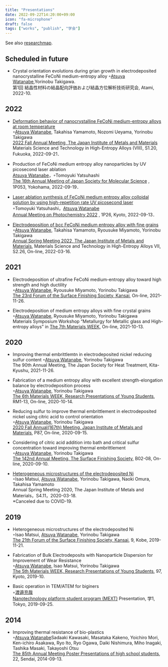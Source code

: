 ```yaml
---
title: "Presentations"
date: 2022-09-22T14:20:00+09:00
icon: "fa-microphone"
draft: false
tags: ["works", "publish", "学会"]
---
```


See also [researchmap](https://researchmap.jp/atsuyaw).

## Scheduled in future

* Crystal orientation evolutions during grian growth in electrodeposited nanocrystalline FeCoNi medium-entropy alloy
    ◦<u>Atsuya Watanabe</u>,Yorinobu Takigawa.  
    第1回 結晶性材料の結晶配向評価および結晶方位解析技術研究会, Atami, 2022-10.

## 2022

* [Deformation behavior of nanocrystalline FeCoNi medium-entropy alloys at room temperature](https://confit.atlas.jp/guide/event/jim2022autumn/subject/2M08-20-13/advanced)  
    ◦<u>Atsuya Watanabe</u>, Takahisa Yamamoto, Nozomi Ueyama, Yorinobu Takigawa  
    [2022 Fall Annual Meeting, The Japan Institute of Metals and Materials](https://confit.atlas.jp/guide/event/jim2022autumn/top) Materials Science and Technology in High-Entropy Alloys (VIII), S1.20, Fukuoka, 2022-09-21．

* Production of FeCoNi medium entropy alloy nanoparticles by UV picosecond laser ablation  
    <u>Atsuya Watanabe</u>，◦Tomoyuki Yatsuhashi  
    [The 16th Annual Meeting of Japan Society for Molecular Science](http://www.molsci.jp/2022/index.html) , 1P053, Yokohama, 2022-09-19．

* [Laser ablation synthesis of FeCoNi medium entropy alloy colloidal solution by using high-repetition rate UV picosecond laser](https://confit.atlas.jp/guide/event/photochemistry2022/subject/1P26/advanced)  
     ◦Tomoyuki Yatsuhashi，<u>Atsuya Watanabe</u>  
    [Annual Meeting on Photochemistry 2022](https://photochemistry.jp/2022/) , 1P26, Kyoto, 2022-09-13．

* [Electrodeposition of bcc FeCoNi medium entropy alloy with fine grains](https://confit.atlas.jp/guide/event/jim2022spring/subject/2J08-16-09/advanced)  
    ◦<u>Atsuya Watanabe</u>, Takahisa Yamamoto, Ryousuke Miyamoto, Yorinobu Takigawa  
    [Annual Spring Meeting 2022, The Japan Institute of Metals and Materials](https://jim.or.jp/MEETINGS/2022_spr/news/meeting-guide.html), Materials Science and Technology in High-Entropy Alloys VII, S2.26, On-line, 2022-03-16.

## 2021
* Electrodeposition of ultrafine FeCoNi medium-entropy alloy toward high strength and high ductility  
    ◦<u>Atsuya Watanabe</u>, Ryousuke Miyamoto, Yorinobu Takigawa  
    [The 23rd Forum of the Surface Finishing Society, Kansai](https://kansai.sfj.or.jp/gyoji/forum/23th/index.html), On-line, 2021-11-26.

* Electrodeposition of medium entropy alloys with fine crystal grains  
    ◦<u>Atsuya Watanabe</u>, Ryousuke Miyamoto, Yorinobu Takigawa  
    Materials Symposium Workshop “Metallurgy for Metallic glass and High-entropy alloys” in [The 7th Materials WEEK](https://www.jsms.jp/kaikoku/7weekpro.htm), On-line, 2021-10-13.

## 2020

* Improving thermal embrittlemtn in electrodeposited nickel reducing sulfur content
    ◦<u>Atsuya Watanabe</u>, Yorinobu Takigawa  
    The 90th Annual Meeting, The Japan Society for Heat Treatment, Kita-Kyushu, 2021-11-26.

* Fabrication of a medium entropy alloy with excellent strength-elongation balance by electrodeposition process  
    ◦<u>Atsuya Watanabe</u>, Yorinobu Takigawa  
    [The 6th Materials WEEK, Research Presentations of Young Students](https://www.jsms.jp/kaikoku/6weekpro3.htm), RM1-13, On-line, 2020-10-14.

* Reducing sulfur to improve thermal embrittlement in electrodeposited nickel using citric acid to control orientation  
    ◦<u>Atsuya Watanabe</u>, Yorinobu Takigawa  
    [2020 Fall Annual(167th) Meeting, Japan Institute of Metals and Materials](https://jim.or.jp/MEETINGS/2020_atmn/index.php), P87, On-line, 2020-09-15.

* Considering of citric acid addition into bath and critical sulfur concentration toward improving thermal embrittlement  
    ◦<u>Atsuya Watanabe</u>, Yorinobu Takigawa  
    [The 142nd Annual Meeting, The Surface Finishing Society](https://www.sfj.or.jp/meeting/142/index.html), B02-08, On-line, 2020-09-10.

* [Heterogeneous microstructures of the electrodeposited Ni](https://confit.atlas.jp/guide/event/jim2020spring/subject/S4.11/advanced)  
    ◦Isao Matsui, <u>Atsuya Watanabe</u>, Yorinobu Takigawa, Naoki Omura, Takahisa Yamamoto  
    Annual Spring Meeting 2020, The Japan Institute of Metals and Materials，S4.11，2020-03-18.  
    *Canceled due to COVID-19.

## 2019

* Heterogeneous microstructures of the electrodeposited Ni  
    ◦Isao Matsui, <u>Atsuya Watanabe</u>, Yorinobu Takigawa  
    [The 21th Forum of the Surface Finishing Society, Kansai](http://kansai.sfj.or.jp/gyoji/forum/21th/sankabosyu.htm), 9, Kobe, 2019-11-21.

* Fabrication of Bulk Electrodeposits with Nanoparticle Dispersion for Improvement of Wear Resistance  
    ◦<u>Atsuya Watanabe</u>, Isao Matsui, Yorinobu Takigawa  
    [The 5th Materials WEEK, Research Presentations of Young Students](https://www.jsms.jp/kaikoku/5weekpro.htm), 97, Kyoto, 2019-10.

*  Basic operation in TEM/ATEM for biginers  
    ◦<u>渡邉充哉</u>  
    [Nanotechnology platform student program (MEXT)](https://www.nanonet.go.jp/pages/gakusei/2019/) Presentation, 学1, Tokyo, 2019-09-25.

## 2014
* Improving thermal resistance of bio-plastics  
  ◦<u>Atsuya Watanabe</u>Sadaaki Kawasaki, Masataka Kakeno, Yoichiro Mori, Ken-ichiro Asakawa, Ryo Ito, Ryo Ogawa, Daiki Nishimura, Miho Inagaki, Tashika Masaki, Takayoshi Otsu  
  [The 85th Annual Meeting Poster Presentations of high school students](http://www.zoology.or.jp/news2/index.asp?patten_cd=12&page_no=708), 22, Sendai, 2014-09-13.